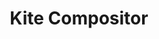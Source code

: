 ---
codehost: https://github.com/kitecomp
facebook: https://facebook.com/groups/kitecompositor
logohandle: kiteappco
sort: kiteapp
title: Kite Compositor
twitter: https://x.com/kitecompositor
website: https://kiteapp.co/
---